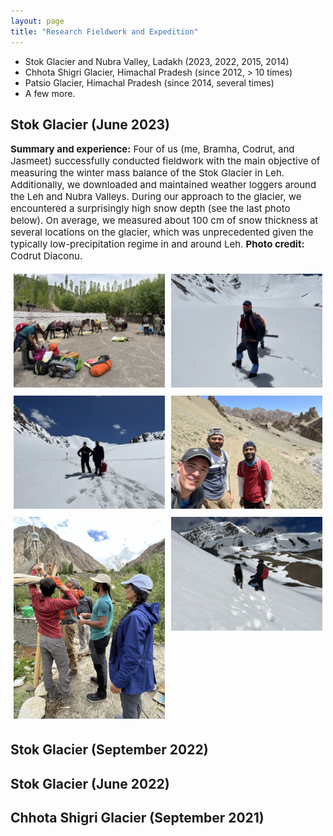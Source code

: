 ```yaml
---
layout: page
title: "Research Fieldwork and Expedition"
---
```


* Stok Glacier and Nubra Valley, Ladakh (2023, 2022, 2015, 2014)
* Chhota Shigri Glacier, Himachal Pradesh (since 2012, > 10 times)
* Patsio Glacier, Himachal Pradesh (since 2014, several times)
* A few more.
  

## Stok Glacier (June 2023)
<span style="font-size: 15px;">**Summary and experience:** Four of us (me, Bramha, Codrut, and Jasmeet) successfully conducted fieldwork with the main objective of measuring the winter mass balance of the Stok Glacier in Leh. Additionally, we downloaded and maintained weather loggers around the Leh and Nubra Valleys. During our approach to the glacier, we encountered a surprisingly high snow depth (see the last photo below). On average, we measured about 100 cm of snow thickness at several locations on the glacier, which was unprecedented given the typically low-precipitation regime in and around Leh. </span>
<span style="font-size: 15px;">**Photo credit:** Codrut Diaconu.</span>

<div style="display: flex;">
  <div style="flex: 50%; padding: 5px;">
    <img src="/images/stok_june2023/IMG_1833.JPEG" width="100%" />
  </div>
  <div style="flex: 50%; padding: 5px;">
    <img src="/images/stok_june2023/IMG_1995.JPEG" width="100%" />
  </div>
</div>

<div style="display: flex;">
  <div style="flex: 50%; padding: 5px;">
    <img src="/images/stok_june2023/IMG_2031.JPEG" width="100%" />
  </div>
  <div style="flex: 50%; padding: 5px;">
    <img src="/images/stok_june2023/IMG_2082.JPEG" width="100%" /> 
  </div>
</div>

<div style="display: flex;">
  <div style="flex: 50%; padding: 5px;">
    <img src="/images/stok_june2023/IMG_1626.JPEG" width="100%" />
  </div>
  <div style="flex: 50%; padding: 5px;">
    <img src="/images/stok_june2023/IMG_1967.JPEG" width="100%" /> 
  </div>
</div>

## Stok Glacier (September 2022)

## Stok Glacier (June 2022)

## Chhota Shigri Glacier (September 2021)
